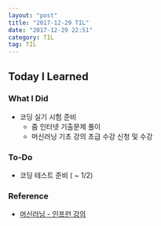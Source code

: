 ```yaml
---
layout: "post"
title: "2017-12-29 TIL"
date: "2017-12-29 22:51"
category: TIL
tag: TIL
---
```


## Today I Learned

### What I Did

* 코딩 실기 시험 준비
  - 줌 인터넷 기출문제 풀이
  - 머신러닝 기초 강의 초급 수강 신청 및 수강

### To-Do

* 코딩 테스트 준비 ( ~ 1/2)

### Reference
* [머신러닝 - 인프런 강의](https://www.inflearn.com/course/%EB%A8%B8%EC%8B%A0%EB%9F%AC%EB%8B%9D%EC%9D%B4%EB%A1%A0-%ED%8C%8C%EC%9D%B4%EC%8D%AC%EC%8B%A4%EC%8A%B5/?subscribe)
